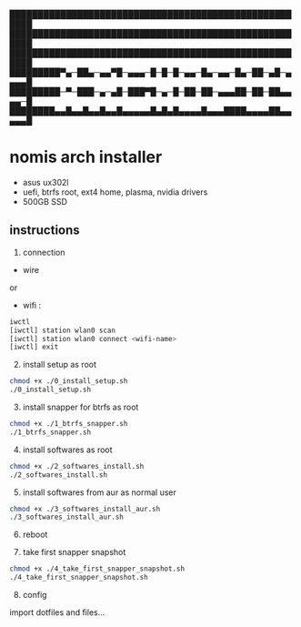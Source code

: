 ██████████████████████████████████████████████████████
██████████████████████████████████████████████████████
██████████████████████████████████████████████████████
█████████▀▄─██▄─▄▄▀█─▄▄▄─█─█─█─▄▄─█▄─▄▄─█▄─██─▄█─▄▄▄▄█
█████████─▀─███─▄─▄█─███▀█─▄─█─██─██─▄▄▄██─██─██▄▄▄▄─█
████████▄▄█▄▄█▄▄█▄▄█▄▄▄▄▄█▄█▄█▄▄▄▄█▄▄▄████▄▄▄▄██▄▄▄▄▄█

# nomis arch installer

- asus ux302l
- uefi, btrfs root, ext4 home, plasma, nvidia drivers
- 500GB SSD

## instructions

1. connection

- wire

or

- wifi :

```bash
iwctl
[iwctl] station wlan0 scan
[iwctl] station wlan0 connect <wifi-name>
[iwctl] exit 
```

2. install setup as root

```bash
chmod +x ./0_install_setup.sh
./0_install_setup.sh
```

3. install snapper for btrfs as root

```bash
chmod +x ./1_btrfs_snapper.sh
./1_btrfs_snapper.sh
```

4. install softwares as root

```bash
chmod +x ./2_softwares_install.sh
./2_softwares_install.sh
```

5. install softwares from aur as normal user

```bash
chmod +x ./3_softwares_install_aur.sh
./3_softwares_install_aur.sh
```

6. reboot

7. take first snapper snapshot

```bash
chmod +x ./4_take_first_snapper_snapshot.sh
./4_take_first_snapper_snapshot.sh
```

8. config

import dotfiles and files... 